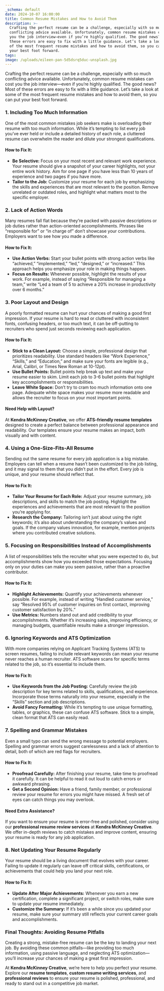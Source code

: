 ```yaml
---
_schema: default
date: 2024-10-07 16:00:00
title: Common Resume Mistakes and How to Avoid Them
description: >-
  Crafting the perfect resume can be a challenge, especially with so much
  conflicting advice available. Unfortunately, common resume mistakes can cost
  you the job interview—even if you’re highly qualified. The good news? Most of
  these errors are easy to fix with a little guidance. Let’s take a look at some
  of the most frequent resume mistakes and how to avoid them, so you can put
  your best foot forward.
tags:
image: /uploads/eileen-pan-5d5dsrq5duc-unsplash.jpg
---
```

Crafting the perfect resume can be a challenge, especially with so much conflicting advice available. Unfortunately, common resume mistakes can cost you the job interview—even if you’re highly qualified. The good news? Most of these errors are easy to fix with a little guidance. Let’s take a look at some of the most frequent resume mistakes and how to avoid them, so you can put your best foot forward.

### **1\. Including Too Much Information**

One of the most common mistakes job seekers make is overloading their resume with too much information. While it’s tempting to list every job you’ve ever held or include a detailed history of each role, a cluttered resume can overwhelm the reader and dilute your strongest qualifications.

#### **How to Fix It:**

* **Be Selective:** Focus on your most recent and relevant work experience. Your resume should give a snapshot of your career highlights, not your entire work history. Aim for one page if you have less than 10 years of experience and two pages if you have more.
* **Tailor to the Job:** Customize your resume for each job by emphasizing the skills and experiences that are most relevant to the position. Remove unrelated or outdated roles, and highlight what matters most to the specific employer.

### **2\. Lack of Action Words**

Many resumes fall flat because they’re packed with passive descriptions or job duties rather than action-oriented accomplishments. Phrases like “responsible for” or “in charge of” don’t showcase your contributions. Employers want to see how you made a difference.

#### **How to Fix It:**

* **Use Action Verbs:** Start your bullet points with strong action verbs like “achieved,” “implemented,” “led,” “designed,” or “increased.” This approach helps you emphasize your role in making things happen.
* **Focus on Results:** Whenever possible, highlight the results of your work. For example, instead of saying “Responsible for managing a team,” write “Led a team of 5 to achieve a 20% increase in productivity over 6 months.”

### **3\. Poor Layout and Design**

A poorly formatted resume can hurt your chances of making a good first impression. If your resume is hard to read or cluttered with inconsistent fonts, confusing headers, or too much text, it can be off-putting to recruiters who spend just seconds reviewing each application.

#### **How to Fix It:**

* **Stick to a Clean Layout:** Choose a simple, professional design that prioritizes readability. Use standard headers like “Work Experience,” “Skills,” and “Education,” and make sure your fonts are legible (e.g., Arial, Calibri, or Times New Roman at 10-12pt).
* **Use Bullet Points:** Bullet points help break up text and make your resume easier to skim. Limit each job to 3-6 bullet points that highlight key accomplishments or responsibilities.
* **Leave White Space:** Don’t try to cram too much information onto one page. Adequate white space makes your resume more readable and allows the recruiter to focus on your most important points.

#### **Need Help with Layout?**

At **Kendra McKinney Creative**, we offer **ATS-friendly resume templates** designed to create a perfect balance between professional appearance and readability. Our templates ensure your resume makes an impact, both visually and with content.

### **4\. Using a One-Size-Fits-All Resume**

Sending out the same resume for every job application is a big mistake. Employers can tell when a resume hasn’t been customized to the job listing, and it may signal to them that you didn’t put in the effort. Every job is unique, and your resume should reflect that.

#### **How to Fix It:**

* **Tailor Your Resume for Each Role:** Adjust your resume summary, job descriptions, and skills to match the job posting. Highlight the experiences and achievements that are most relevant to the position you’re applying for.
* **Research the Company:** Tailoring isn’t just about using the right keywords; it’s also about understanding the company’s values and goals. If the company values innovation, for example, mention projects where you contributed creative solutions.

### **5\. Focusing on Responsibilities Instead of Accomplishments**

A list of responsibilities tells the recruiter what you were expected to do, but accomplishments show how you exceeded those expectations. Focusing only on your duties can make you seem passive, rather than a proactive contributor.

#### **How to Fix It:**

* **Highlight Achievements:** Quantify your achievements whenever possible. For example, instead of writing “Handled customer service,” say “Resolved 95% of customer inquiries on first contact, improving customer satisfaction by 20%.”
* **Use Metrics:** Numbers stand out and add credibility to your accomplishments. Whether it’s increasing sales, improving efficiency, or managing budgets, quantifiable results make a stronger impression.

### **6\. Ignoring Keywords and ATS Optimization**

With more companies relying on Applicant Tracking Systems (ATS) to screen resumes, failing to include relevant keywords can mean your resume never reaches a human recruiter. ATS software scans for specific terms related to the job, so it’s essential to include them.

#### **How to Fix It:**

* **Use Keywords from the Job Posting:** Carefully review the job description for key terms related to skills, qualifications, and experience. Incorporate those terms naturally into your resume, especially in the “Skills” section and job descriptions.
* **Avoid Fancy Formatting:** While it’s tempting to use unique formatting, tables, or graphics, these can confuse ATS software. Stick to a simple, clean format that ATS can easily read.

### **7\. Spelling and Grammar Mistakes**

Even a small typo can send the wrong message to potential employers. Spelling and grammar errors suggest carelessness and a lack of attention to detail, both of which are red flags for recruiters.

#### **How to Fix It:**

* **Proofread Carefully:** After finishing your resume, take time to proofread it carefully. It can be helpful to read it out loud to catch errors or awkward phrasing.
* **Get a Second Opinion:** Have a friend, family member, or professional review your resume for errors you might have missed. A fresh set of eyes can catch things you may overlook.

#### **Need Extra Assistance?**

If you want to ensure your resume is error-free and polished, consider using our **professional resume review services** at **Kendra McKinney Creative**. We offer in-depth reviews to catch mistakes and improve content, ensuring your resume is ready for any job application.

### **8\. Not Updating Your Resume Regularly**

Your resume should be a living document that evolves with your career. Failing to update it regularly can leave off critical skills, certifications, or achievements that could help you land your next role.

#### **How to Fix It:**

* **Update After Major Achievements:** Whenever you earn a new certification, complete a significant project, or switch roles, make sure to update your resume immediately.
* **Customize the Summary:** If it’s been a while since you updated your resume, make sure your summary still reflects your current career goals and accomplishments.

### **Final Thoughts: Avoiding Resume Pitfalls**

Creating a strong, mistake-free resume can be the key to landing your next job. By avoiding these common pitfalls—like providing too much information, using passive language, and neglecting ATS optimization—you’ll increase your chances of making a great first impression.

At **Kendra McKinney Creative**, we’re here to help you perfect your resume. Explore our **resume templates**, **custom resume writing services**, and **professional reviews** to ensure your resume is polished, professional, and ready to stand out in a competitive job market.